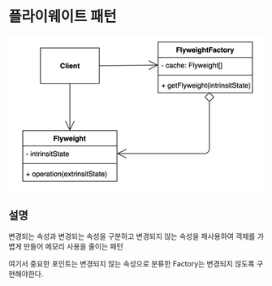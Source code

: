 # 플라이웨이트 패턴


![](flyweight.png)

## 설명
변경되는 속성과 변경되는 속성을 구분하고 변경되지 않는 속성을 재사용하여 객체를 가볍게 만들어 메모리 사용을 줄이는 패턴

여기서 중요한 포인트는 변경되지 않는 속성으로 분류한 Factory는 변경되지 않도록 구현해야한다. 